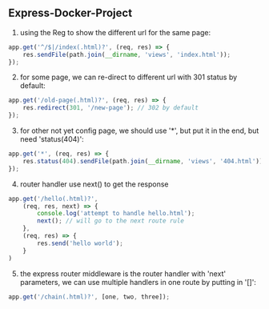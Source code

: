 
## Express-Docker-Project

1. using the Reg to show the different url for the same page:
```js
app.get('^/$|/index(.html)?', (req, res) => {
	res.sendFile(path.join(__dirname, 'views', 'index.html'));
});
```

2. for some page, we can re-direct to different url with 301 status by default:
```js
app.get('/old-page(.html)?', (req, res) => {
	res.redirect(301, '/new-page'); // 302 by default
});
```

3. for other not yet config page, we should use '*', but put it in the end, but need 'status(404)':
```js
app.get('*', (req, res) => {
	res.status(404).sendFile(path.join(__dirname, 'views', '404.html'));
});
```

4. router handler use next() to get the response
```js
app.get('/hello(.html)?',
	(req, res, next) => {
		console.log('attempt to handle hello.html');
		next(); // will go to the next route rule
	},
	(req, res) => {
		res.send('hello world');
	}
)
```

5. the express router middleware is the router handler with 'next' parameters, we can use multiple handlers in one route by putting in  '[]':
```js
app.get('/chain(.html)?', [one, two, three]);
```






